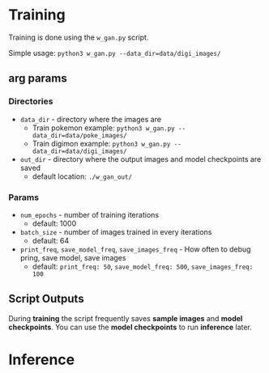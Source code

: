 # Training
Training is done using the `w_gan.py` script.

Simple usage:
`python3 w_gan.py --data_dir=data/digi_images/`


## arg params
### Directories
* `data_dir` - directory where the images are
  * Train pokemon example: `python3 w_gan.py --data_dir=data/poke_images/`
  * Train digimon example: `python3 w_gan.py --data_dir=data/digi_images/`
* `out_dir` - directory where the output images and model checkpoints are saved
  * default location: `./w_gan_out/`

### Params
* `num_epochs` - number of training iterations
  * default: 1000
* `batch_size` - number of images trained in every iterations
  * default: 64
* `print_freq`, `save_model_freq`, `save_images_freq` - How often to debug pring, save model, save images
  * default: `print_freq: 50`, `save_model_freq: 500`, `save_images_freq: 100`

## Script Outputs
During **training** the script frequently saves **sample images** and **model checkpoints**.
You can use the **model checkpoints** to run **inference** later.

# Inference

